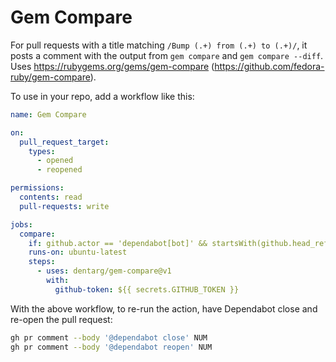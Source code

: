 # Gem Compare

For pull requests with a title matching `/Bump (.+) from (.+) to (.+)/`, it posts a comment with the output from `gem compare` and `gem compare --diff`. Uses https://rubygems.org/gems/gem-compare (https://github.com/fedora-ruby/gem-compare).

To use in your repo, add a workflow like this:

````yaml
name: Gem Compare

on:
  pull_request_target:
    types:
      - opened
      - reopened

permissions:
  contents: read
  pull-requests: write

jobs:
  compare:
    if: github.actor == 'dependabot[bot]' && startsWith(github.head_ref, 'dependabot/bundler/')
    runs-on: ubuntu-latest
    steps:
      - uses: dentarg/gem-compare@v1
        with:
          github-token: ${{ secrets.GITHUB_TOKEN }}
````

With the above workflow, to re-run the action, have Dependabot close and re-open the pull request:

```bash
gh pr comment --body '@dependabot close' NUM
gh pr comment --body '@dependabot reopen' NUM
````
